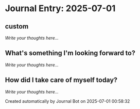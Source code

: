 # Journal Entry: 2025-07-01

## custom

_Write your thoughts here..._

## What's something I'm looking forward to?

_Write your thoughts here..._

## How did I take care of myself today?

_Write your thoughts here..._


Created automatically by Journal Bot on 2025-07-01 00:58:32
